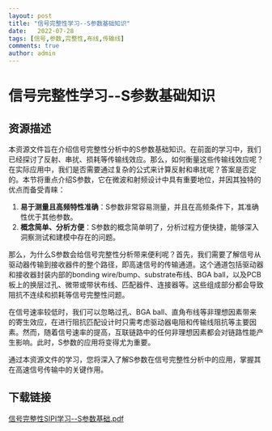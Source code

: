 ```yaml
---
layout: post
title: "信号完整性学习--S参数基础知识"
date:   2022-07-28
tags: [信号,参数,完整性,布线,传输线]
comments: true
author: admin
---
```

# 信号完整性学习--S参数基础知识

## 资源描述

本资源文件旨在介绍信号完整性分析中的S参数基础知识。在前面的学习中，我们已经探讨了反射、串扰、损耗等传输线效应。那么，如何衡量这些传输线效应呢？在实际应用中，我们是否需要通过复杂的公式来计算反射和串扰呢？答案是否定的。本节将重点介绍S参数，它在微波和射频设计中具有重要地位，并因其独特的优点而备受青睐：

1. **易于测量且高频特性准确**：S参数非常容易测量，并且在高频条件下，其准确性优于其他参数。
2. **概念简单、分析方便**：S参数的概念简单明了，分析过程方便快捷，能够深入洞察测试和建模中存在的问题。

那么，为什么S参数会给信号完整性分析带来便利呢？首先，我们需要了解信号从驱动器传输到接收器件的整个路径，即高速信号的传输通道。这个通道包括驱动器和接收器封装内部的bonding wire/bump、substrate布线、BGA ball，以及PCB板上的换层过孔、微带或带状布线、匹配器件、连接器等。这些组成部分都会导致阻抗不连续和损耗等信号完整性问题。

在信号速率较低时，我们可以忽略过孔、BGA ball、直角布线等非理想因素带来的寄生效应，在进行阻抗匹配设计时只需考虑驱动器电阻和传输线阻抗等主要因素。然而，随着信号速率的提高，互联链路中的任何非理想因素都会对链路性能产生影响。此时，S参数的应用将变得尤为重要。

通过本资源文件的学习，您将深入了解S参数在信号完整性分析中的应用，掌握其在高速信号传输中的关键作用。

## 下载链接

[信号完整性SIPI学习--S参数基础.pdf](https://pan.quark.cn/s/7451a52d9b4c)